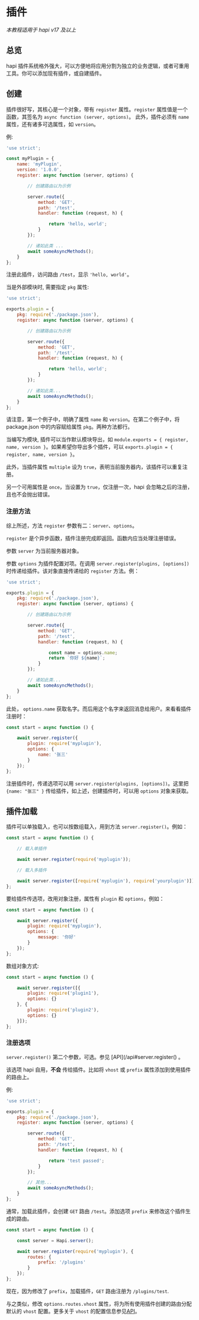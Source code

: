# 插件

_本教程适用于 hapi v17 及以上_

## <a name="overview"></a> 总览

hapi 插件系统格外强大，可以方便地将应用分割为独立的业务逻辑，或者可重用工具。你可以添加现有插件，或自建插件。

## <a name="create"></a> 创建

插件很好写，其核心是一个对象，带有 `register` 属性。`register` 属性值是一个函数，其签名为 `async function (server, options)`。 此外，插件必须有 `name` 属性，还有诸多可选属性，如 `version`。

例:

```javascript
'use strict';

const myPlugin = {
    name: 'myPlugin',
    version: '1.0.0',
    register: async function (server, options) {

        // 创建路由以为示例

        server.route({
            method: 'GET',
            path: '/test',
            handler: function (request, h) {

                return 'hello, world';
            }
        });

        // 诸如此类 ...
        await someAsyncMethods();
    }
};
```

注册此插件，访问路由 `/test`，显示 `'hello, world'`。

当是外部模块时, 需要指定 `pkg` 属性:

```javascript
'use strict';

exports.plugin = {
    pkg: require('./package.json'),
    register: async function (server, options) {

        // 创建路由以为示例

        server.route({
            method: 'GET',
            path: '/test',
            handler: function (request, h) {

                return 'hello, world';
            }
        });

        // 诸如此类...
        await someAsyncMethods();
    }
};
```

请注意，第一个例子中，明确了属性 `name` 和 `version`。在第二个例子中，将 package.json 中的内容赋给属性 `pkg`。两种方法都行。

当编写为模块, 插件可以当作默认模块导出，如 `module.exports = { register, name, version }`。如果希望你导出多个插件，可以 `exports.plugin = { register, name, version }`。

此外，当插件属性 `multiple` 设为 `true`，表明当前服务器内，该插件可以重复注册。

另一个可用属性是 `once`，当设置为 `true`，仅注册一次，hapi 会忽略之后的注册，且也不会抛出错误。

###  <a name="register"></a> 注册方法

综上所述，方法 `register` 参数有二：`server`、`options`。

`register` 是个异步函数，插件注册完成即返回。函数内应当处理注册错误。

参数 `server` 为当前服务器对象。

参数 `options` 为插件配置对项。在调用 `server.register(plugins, [options])` 时传递给插件。该对象直接传递给的 `register` 方法。例：

```javascript
'use strict';

exports.plugin = {
    pkg: require('./package.json'),
    register: async function (server, options) {

        // 创建路由以为示例

        server.route({
            method: 'GET',
            path: '/test',
            handler: function (request, h) {

                const name = options.name;
                return `你好 ${name}`;
            }
        });

        // 诸如此类...
        await someAsyncMethods();
    }
};
```

此处， `options.name` 获取名字。而后用这个名字来返回消息给用户。来看看插件注册时：

```javascript
const start = async function () {

    await server.register({
        plugin: require('myplugin'),
        options: {
            name: '张三'
        }
    });
};
```

注册插件时，传递选项可以用 `server.register(plugins, [options])`。这里把 `{name: "张三" }` 传给插件，如上述，创建插件时，可以用 `options` 对象来获取。

## <a name="loading"></a> 插件加载

插件可以单独载入，也可以按数组载入，用到方法 `server.register()`。例如：

```javascript
const start = async function () {

    // 载入单插件

    await server.register(require('myplugin'));

    // 载入多插件

    await server.register([require('myplugin'), require('yourplugin')]);
};
```

要给插件传选项，改用对象注册，属性有 `plugin` 和 `options`，例如：

```javascript
const start = async function () {

    await server.register({
        plugin: require('myplugin'),
        options: {
            message: '你好'
        }
    });
};
```

数组对象方式:

```javascript
const start = async function () {

    await server.register([{
        plugin: require('plugin1'),
        options: {}
    }, {
        plugin: require('plugin2'),
        options: {}
    }]);
};
```

###  <a name="registration"></a> 注册选项

`server.register()` 第二个参数，可选。参见 [API](/api#server.register() 。

该选项 hapi 自用，**不会** 传给插件。比如将 `vhost` 或 `prefix` 属性添加到使用插件的路由上。

例:

```javascript
'use strict';

exports.plugin = {
    pkg: require('./package.json'),
    register: async function (server, options) {

        server.route({
            method: 'GET',
            path: '/test',
            handler: function (request, h) {

                return 'test passed';
            }
        });

        // 其他...
        await someAsyncMethods();
    }
};
```

通常，加载此插件，会创建 `GET` 路由 `/test`。添加选项 `prefix` 来修改这个插件生成的路由。

```javascript
const start = async function () {

    const server = Hapi.server();

    await server.register(require('myplugin'), {
        routes: {
            prefix: '/plugins'
        }
    });
};
```

现在，因为修改了 `prefix`，加载插件，`GET` 路由注册为 `/plugins/test`.

与之类似，修改 `options.routes.vhost` 属性，将为所有使用插件创建的路由分配默认的 `vhost` 配置。更多关于 `vhost` 的配置信息参见[API](/api#server.route())。

